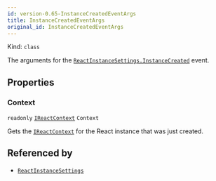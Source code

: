 ```yaml
---
id: version-0.65-InstanceCreatedEventArgs
title: InstanceCreatedEventArgs
original_id: InstanceCreatedEventArgs
---
```


Kind: `class`



The arguments for the [`ReactInstanceSettings.InstanceCreated`](ReactInstanceSettings#instancecreated) event.

## Properties
### Context
`readonly`  [`IReactContext`](IReactContext) `Context`

Gets the [`IReactContext`](IReactContext) for the React instance that was just created.






## Referenced by
- [`ReactInstanceSettings`](ReactInstanceSettings)
